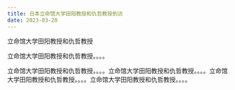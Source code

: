 ```yaml
---
title: 日本立命馆大学田阳教授和仇哲教授到访
date: 2023-03-20
---
```


立命馆大学田阳教授和仇哲教授

<!--more-->

立命馆大学田阳教授和仇哲教授。。。。

立命馆大学田阳教授和仇哲教授。。。。立命馆大学田阳教授和仇哲教授。。。。立命馆大学田阳教授和仇哲教授。。。。立命馆大学田阳教授和仇哲教授。。。。